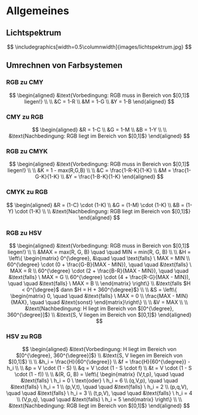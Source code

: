 # Allgemeines

## Lichtspektrum

$$ \includegraphics[width=0.5\columnwidth]{images/lichtspektrum.jpg} $$

## Umrechnen von Farbsystemen

### RGB zu CMY

$$
\begin{aligned}
    &\text{Vorbedingung: RGB muss in Bereich von $[0,1]$ liegen!} \\
    \\
    &C = 1-R \\
    &M = 1-G \\
    &Y = 1-B
\end{aligned}
$$

### CMY zu RGB

$$
\begin{aligned}
    &R = 1-C \\
    &G = 1-M \\
    &B = 1-Y \\
    \\
    &\text{Nachbedingung: RGB liegt im Bereich von $[0,1]$}
\end{aligned}
$$

### RGB zu CMYK

$$
\begin{aligned}
    &\text{Vorbedingung: RGB muss in Bereich von $[0,1]$ liegen!} \\
    \\
    &K = 1 - max(R,G,B) \\
    \\
    &C = \frac{1-R-K}{1-K} \\
    &M = \frac{1-G-K}{1-K} \\
    &Y = \frac{1-B-K}{1-K}
\end{aligned}
$$

### CMYK zu RGB

$$
\begin{aligned}
    &R = (1-C) \cdot (1-K) \\
    &G = (1-M) \cdot (1-K) \\
    &B = (1-Y) \cdot (1-K) \\
    \\
    &\text{Nachbedingung: RGB liegt im Bereich von $[0,1]$}
\end{aligned}
$$

### RGB zu HSV

$$
\begin{aligned}
    &\text{Vorbedingung: RGB muss in Bereich von $[0,1]$ liegen!} \\
    \\
    &MAX = max(R, G, B) \quad \quad MIN = min(R, G, B) \\
    \\
    &H = \left\{ \begin{matrix}
        0^{\degree}, &\quad \quad \text{falls} \ MAX = MIN \\
        60^{\degree} \cdot (0 + \frac{G-B}{MAX - MIN}), \quad \quad &\text{falls} \ MAX = R \\
        60^{\degree} \cdot (2 + \frac{B-R}{MAX - MIN}), \quad \quad &\text{falls} \ MAX = G \\
        60^{\degree} \cdot (4 + \frac{R-G}{MAX - MIN}), \quad \quad &\text{falls} \ MAX = B \\
    \end{matrix} \right\} \\
    &\text{falls $H < 0^{\degree}$ dann $H = H + 360^{\degree}$} \\
    \\
    &S = \left\{ \begin{matrix}
        0, \quad \quad &\text{falls} \ MAX = 0 \\
        \frac{MAX - MIN}{MAX}, \quad \quad &\text{sonst}
    \end{matrix}\right\} \\
    \\
    &V = MAX \\
    \\
    &\text{Nachbedingung: H liegt im Bereich von $[0^{\degree}, 360^{\degree}]$} \\
    &\text{S, V liegen im Bereich von $[0,1]$}
\end{aligned}
$$

### HSV zu RGB

$$
\begin{aligned}
    &\text{Vorbedingung: H liegt im Bereich von $[0^{\degree}, 360^{\degree}]$} \\
    &\text{S, V liegen im Bereich von $[0,1]$} \\
    \\
    &h_i = \frac{H}{60^{\degree}} \\
    &f = \frac{H}{60^{\degree}} - h_i \\
    \\
    &p = V \cdot (1 - S) \\
    &q = V \cdot (1 - S \cdot f) \\
    &t = V \cdot (1 - S \cdot (1 - f)) \\
    \\
    &(R, G, B) = \left\{ \begin{matrix}
        (V,t,p), \quad \quad &\text{falls} \ h_i = 0 \ \text{oder} \ h_i = 6 \\
        (q,V,p), \quad \quad &\text{falls} \ h_i = 1 \\
        (p,V,t), \quad \quad &\text{falls} \ h_i = 2 \\
        (p,q,V), \quad \quad &\text{falls} \ h_i = 3 \\
        (t,p,V), \quad \quad &\text{falls} \ h_i = 4 \\
        (V,p,q), \quad \quad &\text{falls} \ h_i = 5
    \end{matrix} \right\} \\
    \\
    &\text{Nachbedingung: RGB liegt im Bereich von $[0,1]$}
\end{aligned}
$$
